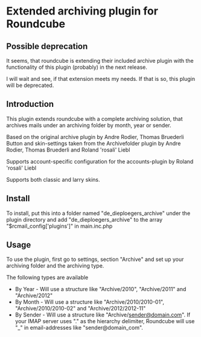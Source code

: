 Extended archiving plugin for Roundcube
=======================================

Possible deprecation
--------------------

It seems, that roundcube is extending their included archive plugin with
the functionality of this plugin (probably) in the next release.

I will wait and see, if that extension meets my needs. If that is so, 
this plugin will be deprecated.

Introduction
------------

This plugin extends roundcube with a complete archiving solution, that
archives mails under an archiving folder by month, year or sender.

Based on the original archive plugin by Andre Rodier, Thomas Bruederli
Button and skin-settings taken from the Archivefolder plugin by Andre
Rodier, Thomas Bruederli and Roland 'rosali' Liebl

Supports account-specific configuration for the accounts-plugin by Roland
'rosali' Liebl

Supports both classic and larry skins.

Install
-------

To install, put this into a folder named "de_dieploegers_archive" under the
plugin directory and add "de_dieploegers_archive" to the array
"$rcmail_config['plugins']" in main.inc.php

Usage
-----

To use the plugin, first go to settings, section "Archive" and set up your
archiving folder and the archiving type.

The following types are available

 * By Year - Will use a structure like "Archive/2010",
 "Archive/2011" and "Archive/2012"
 * By Month - Will use a structure like "Archive/2010/2010-01",
 "Archive/2010/2010-02" and "Archive/2012/2012-11"
 * By Sender - Will use a structure like "Archive/sender@domain.com". If your
  IMAP server uses "." as the hierarchy delimiter, Roundcube will use "_" in
  email-addresses like "sender@domain_com".

